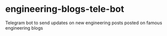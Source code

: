 # engineering-blogs-tele-bot
Telegram bot to send updates on new engineering posts posted on famous engineering blogs
